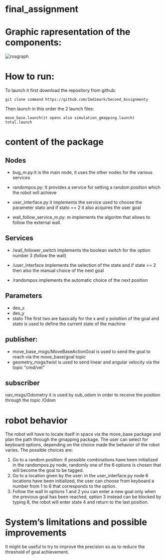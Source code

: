 

# final_assignment


# Graphic rapresentation of the components:
![rosgraph](https://user-images.githubusercontent.com/78663960/116706592-14aa6300-a9ce-11eb-839c-acc932621672.png)



# How to run:

To launch it first download the repository from github:
```
git clone command https://github.com/Imdimark/Second_Assignmenty
```
 Then launch in this order the 2 launch files:
```
move_base.launch(it opens also simulation_gmapping.launch)
total.launch
```

# content of the package

## Nodes
* bug_m.py:it is the main node, it uses the other nodes for the various services

* randompos.py: It provides a service for setting a random position which the robot will achieve

* user_interface.py  it implements the service used to choose the parameter stato and if stato == 2 it also acquires the user goal

* wall_follow_service_m.py: m implements the algoritm that allows to follow the external wall.

## Services

* /wall_follower_switch implements the boolean switch for the option number 3 (follow the wall)


* /user_interface implements the selection of the state and if state == 2 then also the manual choice of the next goal

* /randompos implements the automatic choice of the next position


## Parameters

* des_x
* des_y
* stato
The first two are basically for the x and y poisition of the goal and stato is used to define the current state of the machine

## publisher: 
* move_base_msgs/MoveBaseActionGoal is used to send the goal to reach via the  move_base/goal topic
* geometry_msgs/twist is used to send linear and angular velocity via the topic "cmd/vel"

## subscriber
nav_msgs/Odometry it is used by sub_odom in order to receive the position through the topic /Odom
		

# robot behavior
The robot will have to locate itself in space via the move_base package and plan the path through the gmapping package. The user can select for keyboard options, depending on the choice made the behavior of the robot varies. The possible choices are:

1. Go to a random position: 6 possible combinations have been initialized in the randompos.py node, randomly one of the 6 options is chosen that will become the goal to be tagged.
2. Go to a location given by the user: in the user_interface.py node 6 locations have been initialized, the user can choose from keyboard a number from 1 to 6 that corresponds to the option.
3. Follow the wall
In options 1 and 2 you can enter a new goal only when the previous goal has been reached, option 3 instead can be blocked by typing 8, the robot will enter state 4 and return to the last position.

# System’s limitations and possible improvements

It might be useful to try to improve the precision so as to reduce the threshold of goal achievement.

 
